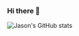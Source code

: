 ### Hi there 👋


![Jason's GitHub stats](https://github-readme-stats.vercel.app/api?username=jiangjiajun&show_icons=true&theme=radical)
